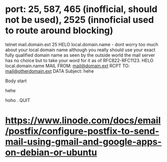 # port: 25, 587, 465 (inofficial, should not be used), 2525 (innoficial used to route around blocking)

telnet mail.domain.ext 25
HELO local.domain.name - dont worry too much about your local domain name although you really should use your exact fully qualified domain name as seen by the outside world the mail server has no choice but to take your word for it as of RFC822-RFC1123.
HELO local.domain.name
MAIL FROM: mail@domain.ext
RCPT TO: mail@otherdomain.ext
DATA
Subject: hehe

Body start

hehe

hoho
.
QUIT

# https://www.linode.com/docs/email/postfix/configure-postfix-to-send-mail-using-gmail-and-google-apps-on-debian-or-ubuntu

